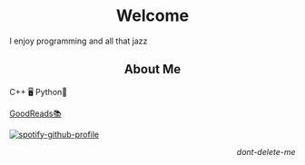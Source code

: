 <p align="center">
<h1 align="center">Welcome</h1>
<p align="left">I enjoy programming and all that jazz</p>
<h2 align="center">About Me</h2>

<p align="left">
    C++ 🖥️ Python🐍<br>
</p>
<p align="left"> 
    <a href="https://www.goodreads.com/user/show/72163788-kale">GoodReads📚</a> 
</p>

<p align="left">
  <a href="https://github.com/kittinan/spotify-github-profile">
    <img src="https://spotify-github-profile.kittinanx.com/api/view?uid=ohbinary&cover_image=true&theme=novatorem&show_offline=true&background_color=121212&interchange=false&bar_color=53b14f&bar_color_cover=false" alt="spotify-github-profile">
  </a>
</p>

<p align="right">
    <i>dont-delete-me</i>
</p>
